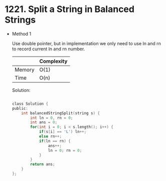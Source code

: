 # 1221. Split a String in Balanced Strings
- Method 1

    Use double pointer, but in implementation we only need to use ln and rn to record current ln and rn number.

    | |   Complexity  |
    | ----------- | ----------- | 
    |  Memory     | O(1) | 
    |      Time       |  O(n) | 


    Solution:

    ``` h

    class Solution {
    public:
        int balancedStringSplit(string s) {
            int ln = 0, rn = 0;
            int ans = 0;
            for(int i = 0; i < s.length(); i++) {
                if(s[i] == 'L') ln++;
                else rn++;
                if(ln == rn) {
                    ans++;
                    ln = 0; rn = 0;
                }
            }
            return ans;
        }
    };

    ```

<!-- - Method 2

    This is another method.

    | |   Complexity  |
    | ----------- | ----------- | 
    |  Memory     | O(n) | 
    |      Time       |  O(n) | 


    Solution:

    ``` h



    ```

- Additional Knowledge:
       
    Here are some additional knowledge.



<br> -->